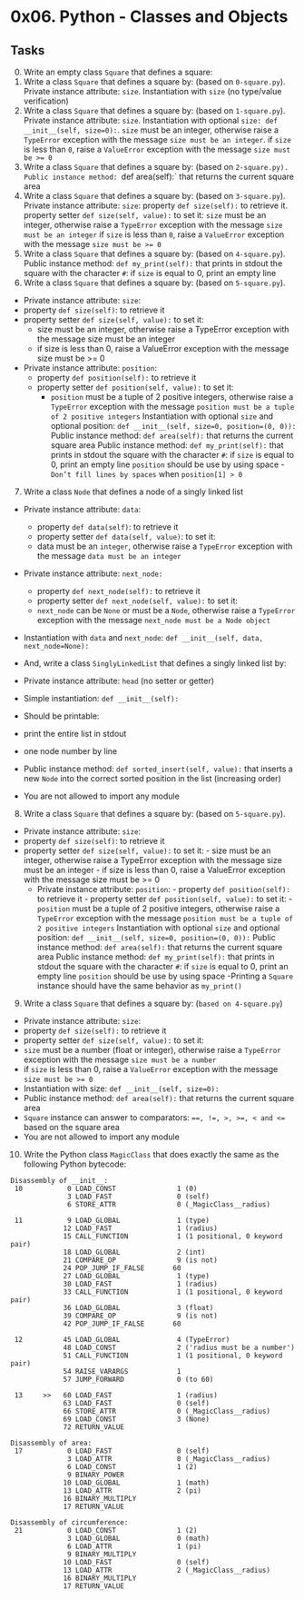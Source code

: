 # 0x06. Python - Classes and Objects
## Tasks

0. Write an empty class `Square` that defines a square:
1. Write a class `Square` that defines a square by: (based on `0-square.py`). Private instance attribute: `size`. Instantiation with `size` (no type/value verification)
2. Write a class `Square` that defines a square by: (based on `1-square.py`). Private instance attribute: `size`. Instantiation with optional `size: def __init__(self, size=0):`. `size` must be an integer, otherwise raise a `TypeError` exception with the message `size must be an integer`. if `size` is less than `0`, raise a `ValueError` exception with the message `size must be >= 0`
3. Write a class `Square` that defines a square by: (based on `2-square.py). Public instance method: `def area(self):` that returns the current square area
4. Write a class `Square` that defines a square by: (based on `3-square.py`). Private instance attribute: `size`: property `def size(self):` to retrieve it. property setter `def size(self, value):` to set it:
`size` must be an integer, otherwise raise a `TypeError` exception with the message `size must be an integer`
if `size` is less than `0`, raise a `ValueError` exception with the message `size must be >= 0`
5. Write a class `Square` that defines a square by: (based on `4-square.py`). Public instance method: `def my_print(self):` that prints in stdout the square with the character `#`:  if `size` is equal to 0, print an empty line
6. Write a class `Square` that defines a square by: (based on `5-square.py`). 
 - Private instance attribute: `size`:
 - property `def size(self)`: to retrieve it
 - property setter `def size(self, value):` to set it:
   	- size must be an integer, otherwise raise a TypeError exception with the message size must be an integer
	- if size is less than 0, raise a ValueError exception with the message size must be >= 0
 - Private instance attribute: `position`:
	- property `def position(self):` to retrieve it
	- property setter `def position(self, value):` to set it:
		- `position` must be a tuple of 2 positive integers, otherwise raise a `TypeError` exception with the message `position must be a tuple of 2 positive integers`
Instantiation with optional `size` and optional position: `def __init__(self, size=0, position=(0, 0)):`
Public instance method: `def area(self):` that returns the current square area
Public instance method: `def my_print(self):` that prints in stdout the square with the character `#`:
if `size` is equal to 0, print an empty line
`position` should be use by using space - `Don’t fill lines by spaces` when `position[1] > 0`

7. Write a class `Node` that defines a node of a singly linked list
- Private instance attribute: `data`:
	- property `def data(self)`: to retrieve it
	- property setter `def data(self, value)`: to set it:
	- data must be an `integer`, otherwise raise a `TypeError` exception with the message `data must be an integer`
- Private instance attribute: `next_node:`
	- property `def next_node(self):` to retrieve it
	- property setter `def next_node(self, value):` to set it:
	- `next_node` can be `None` or must be a `Node`, otherwise raise a `TypeError` exception with the message `next_node must be a Node object`
- Instantiation with `data` and `next_node`: `def __init__(self, data, next_node=None):`
- And, write a class `SinglyLinkedList` that defines a singly linked list by:

- Private instance attribute: `head` (no setter or getter)
- Simple instantiation: `def __init__(self):`
- Should be printable:
- print the entire list in stdout
- one node number by line
- Public instance method: `def sorted_insert(self, value):` that inserts a new `Node` into the correct sorted position in the list (increasing order)
- You are not allowed to import any module

8. Write a class `Square` that defines a square by: (based on `5-square.py`).
- Private instance attribute: `size`:
- property `def size(self)`: to retrieve it
 - property setter `def size(self, value):` to set it:
         - size must be an integer, otherwise raise a TypeError exception with the message size must be an integer
          - if size is less than 0, raise a ValueError exception with the message size must be >= 0
   - Private instance attribute: `position`:
          - property `def position(self):` to retrieve it
          - property setter `def position(self, value):` to set it:
                  - `position` must be a tuple of 2 positive integers, otherwise raise a `TypeError` exception with the message `position must be a tuple of 2 positive integers`
  Instantiation with optional `size` and optional position: `def __init__(self, size=0, position=(0, 0)):`
  Public instance method: `def area(self):` that returns the current square area
  Public instance method: `def my_print(self):` that prints in stdout the square with the character `#`:
  if `size` is equal to 0, print an empty line
  `position` should be use by using space
-Printing a `Square` instance should have the same behavior as `my_print()`

9. Write a class `Square` that defines a square by: (`based on 4-square.py`)

- Private instance attribute: `size`:
- property `def size(self):` to retrieve it
- property setter `def size(self, value):` to set it:
- `size` must be a number (float or integer), otherwise raise a `TypeError` exception with the message `size must be a number`
- if `size` is less than 0, raise a `ValueError` exception with the message `size must be >= 0`
- Instantiation with size: `def __init__(self, size=0):`
- Public instance method: `def area(self):` that returns the current square area
- `Square` instance can answer to comparators: `==, !=, >, >=, < and <=` based on the square area
- You are not allowed to import any module 

10. Write the Python class `MagicClass` that does exactly the same as the following Python bytecode:
```
Disassembly of __init__:
 10           0 LOAD_CONST               1 (0)
              3 LOAD_FAST                0 (self)
              6 STORE_ATTR               0 (_MagicClass__radius)

 11           9 LOAD_GLOBAL              1 (type)
             12 LOAD_FAST                1 (radius)
             15 CALL_FUNCTION            1 (1 positional, 0 keyword pair)
             18 LOAD_GLOBAL              2 (int)
             21 COMPARE_OP               9 (is not)
             24 POP_JUMP_IF_FALSE       60
             27 LOAD_GLOBAL              1 (type)
             30 LOAD_FAST                1 (radius)
             33 CALL_FUNCTION            1 (1 positional, 0 keyword pair)
             36 LOAD_GLOBAL              3 (float)
             39 COMPARE_OP               9 (is not)
             42 POP_JUMP_IF_FALSE       60

 12          45 LOAD_GLOBAL              4 (TypeError)
             48 LOAD_CONST               2 ('radius must be a number')
             51 CALL_FUNCTION            1 (1 positional, 0 keyword pair)
             54 RAISE_VARARGS            1
             57 JUMP_FORWARD             0 (to 60)

 13     >>   60 LOAD_FAST                1 (radius)
             63 LOAD_FAST                0 (self)
             66 STORE_ATTR               0 (_MagicClass__radius)
             69 LOAD_CONST               3 (None)
             72 RETURN_VALUE

Disassembly of area:
 17           0 LOAD_FAST                0 (self)
              3 LOAD_ATTR                0 (_MagicClass__radius)
              6 LOAD_CONST               1 (2)
              9 BINARY_POWER
             10 LOAD_GLOBAL              1 (math)
             13 LOAD_ATTR                2 (pi)
             16 BINARY_MULTIPLY
             17 RETURN_VALUE

Disassembly of circumference:
 21           0 LOAD_CONST               1 (2)
              3 LOAD_GLOBAL              0 (math)
              6 LOAD_ATTR                1 (pi)
              9 BINARY_MULTIPLY
             10 LOAD_FAST                0 (self)
             13 LOAD_ATTR                2 (_MagicClass__radius)
             16 BINARY_MULTIPLY
             17 RETURN_VALUE
```
